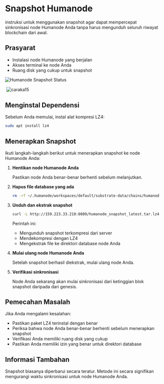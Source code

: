 # Snapshot Humanode

instruksi untuk menggunakan snapshot agar dapat mempercepat sinkronisasi node Humanode Anda tanpa harus mengunduh seluruh riwayat blockchain dari awal.

## Prasyarat

- Instalasi node Humanode yang berjalan
- Akses terminal ke node Anda
- Ruang disk yang cukup untuk snapshot

![Humanode Snapshot Status](http://159.223.33.210:8089/widget.svg)
<p>&nbsp;<img align="center" src="https://github-readme-stats.vercel.app/api?username=caraka15&show_icons=true&locale=en" alt="caraka15" /></p>

## Menginstal Dependensi

Sebelum Anda memulai, instal alat kompresi LZ4:

```bash
sudo apt install lz4
```

## Menerapkan Snapshot

Ikuti langkah-langkah berikut untuk menerapkan snapshot ke node Humanode Anda:

1. **Hentikan node Humanode Anda**

   Pastikan node Anda benar-benar berhenti sebelum melanjutkan.

2. **Hapus file database yang ada**

   ```bash
   rm -rf ~/.humanode/workspaces/default/substrate-data/chains/humanode_mainnet/db/full/
   ```

3. **Unduh dan ekstrak snapshot**

   ```bash
   curl -L http://159.223.33.210:8089/humanode_snapshot_latest.tar.lz4 | lz4 -dc - | tar -xf - -C ~/.humanode/workspaces/default/substrate-data/chains/humanode_mainnet/db/
   ```

   Perintah ini:

   - Mengunduh snapshot terkompresi dari server
   - Mendekompresi dengan LZ4
   - Mengekstrak file ke direktori database node Anda

4. **Mulai ulang node Humanode Anda**

   Setelah snapshot berhasil diekstrak, mulai ulang node Anda.

5. **Verifikasi sinkronisasi**

   Node Anda sekarang akan mulai sinkronisasi dari ketinggian blok snapshot daripada dari genesis.

## Pemecahan Masalah

Jika Anda mengalami kesalahan:

- Pastikan paket LZ4 terinstal dengan benar
- Periksa bahwa node Anda benar-benar berhenti sebelum menerapkan snapshot
- Verifikasi Anda memiliki ruang disk yang cukup
- Pastikan Anda memiliki izin yang benar untuk direktori database

## Informasi Tambahan

Snapshot biasanya diperbarui secara teratur. Metode ini secara signifikan mengurangi waktu sinkronisasi untuk node Humanode Anda.
